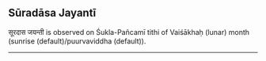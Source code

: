 ## Sūradāsa Jayantī
सूरदास जयन्ती is observed on Śukla-Pañcamī tithi of Vaiśākhaḥ (lunar) month (sunrise (default)/puurvaviddha (default)).



---
